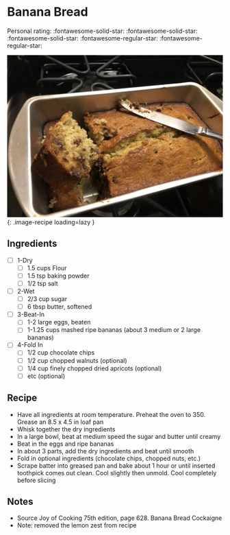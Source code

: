 <!-- Do not modify sections with "AUTO-*". They are updated by make.py -->

# Banana Bread

<!-- rating=3; (User can specify rating on scale of 1-5) -->
<!-- AUTO-UserRating -->
Personal rating: :fontawesome-solid-star: :fontawesome-solid-star: :fontawesome-solid-star: :fontawesome-regular-star: :fontawesome-regular-star:
<!-- /AUTO-UserRating -->

<!-- name_image=banana_bread.jpeg; (User can specify image name if multiple exist) -->
<!-- AUTO-Image -->
![banana_bread.jpeg](./banana_bread.jpeg){: .image-recipe loading=lazy }
<!-- /AUTO-Image -->

## Ingredients

* [ ] 1-Dry
    * [ ] 1.5 cups Flour
    * [ ] 1.5 tsp baking powder
    * [ ] 1/2 tsp salt
* [ ] 2-Wet
    * [ ] 2/3 cup sugar
    * [ ] 6 tbsp butter, softened
* [ ] 3-Beat-In
    * [ ] 1-2 large eggs, beaten
    * [ ] 1-1.25 cups mashed ripe bananas (about 3 medium or 2 large bananas)
* [ ] 4-Fold In
    * [ ] 1/2 cup chocolate chips
    * [ ] 1/2 cup chopped walnuts (optional)
    * [ ] 1/4 cup finely chopped dried apricots (optional)
    * [ ] etc (optional)

## Recipe

* Have all ingredients at room temperature. Preheat the oven to 350. Grease an 8.5 x 4.5 in loaf pan
* Whisk together the dry ingredients
* In a large bowl, beat at medium speed the sugar and butter until creamy
* Beat in the eggs and ripe bananas
* In about 3 parts, add the dry ingredients and beat until smooth
* Fold in optional ingredients (chocolate chips, chopped nuts, etc.)
* Scrape batter into greased pan and bake about 1 hour or until inserted toothpick comes out clean. Cool slightly then unmold. Cool completely before slicing

## Notes

* Source Joy of Cooking 75th edition, page 628. Banana Bread Cockaigne
* Note: removed the lemon zest from recipe

